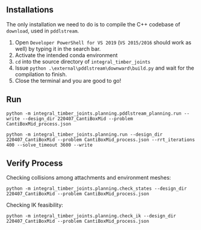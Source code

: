 ## Installations

The only installation we need to do is to compile the C++ codebase of `download`, used in `pddlstream`.

1. Open `Developer PowerShell for VS 2019` (`VS 2015/2016` should work as well) by typing it in the search bar.
2. Activate the intended conda environment
3. `cd` into the source directory of `integral_timber_joints`
4. Issue `python .\external\pddlstream\downward\build.py` and wait for the compilation to finish.
5. Close the terminal and you are good to go!

## Run

```
python -m integral_timber_joints.planning.pddlstream_planning.run --write --design_dir 220407_CantiBoxMid --problem CantiBoxMid_process.json

python -m integral_timber_joints.planning.run --design_dir 220407_CantiBoxMid --problem CantiBoxMid_process.json --rrt_iterations 400 --solve_timeout 3600 --write
```

## Verify Process

Checking collisions among attachments and environment meshes:
```
python -m integral_timber_joints.planning.check_states --design_dir 220407_CantiBoxMid --problem CantiBoxMid_process.json
```

Checking IK feasibility:
```
python -m integral_timber_joints.planning.check_ik --design_dir 220407_CantiBoxMid --problem CantiBoxMid_process.json
```